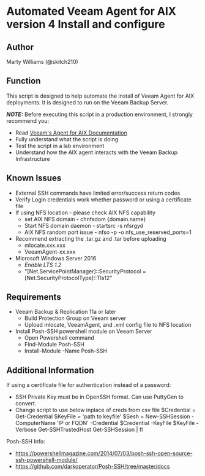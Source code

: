 # Automated Veeam Agent for AIX version 4 Install and configure

## Author

Marty Williams (@skitch210)

## Function

This script is designed to help automate the install of Veeam Agent for AIX deployments. It is designed to run on the Veeam Backup Server.


***NOTE:*** Before executing this script in a production environment, I strongly recommend you:

* Read [Veeam's Agent for AIX Documentation](https://helpcenter.veeam.com/docs/agentforaix/userguide/integrate.html?ver=40)
* Fully understand what the script is doing
* Test the script in a lab environment
* Understand how the AIX agent interacts with the Veeam Backup Infrastructure

## Known Issues

* External SSH commands have limited error/success return codes
* Verify Login credentials work whether password or using a certificate file
* If using NFS location - please check AIX NFS capability
  * set AIX NFS domain - chnfsdom {domain.name}
  * Start NFS domain daemon - startsrc -s nfsrgyd
  * AIX NFS random port issue - nfso -p -o nfs_use_reserved_ports=1
* Recommend extracting the .tar.gz and .tar before uploading
  * mlocate.xxx.xxx
  * VeeamAgent-xx.xxx
* Microsoft Windows Server 2016
  * *Enable LTS 1.2*
  * "[Net.ServicePointManager]::SecurityProtocol = [Net.SecurityProtocolType]::Tls12"

## Requirements

* Veeam Backup & Replication 11a or later
  * Build Protection Group on Veeam server
  * Upload mlocate, VeeamAgent, and .xml config file to NFS location
* Install Posh-SSH powershell module on Veeam Server
  * Open Powershell command
  * Find-Module Posh-SSH
  * Install-Module -Name Posh-SSH

## Additional Information

If using a certificate file for authentication instead of a password:
* SSH Private Key must be in OpenSSH format. Can use PuttyGen to convert.
* Change script to use below inplace of creds from csv file
  $Credential = Get-Credential
  $KeyFile = 'path to keyfile'
  $Sesh = New-SSHSession -ComputerName 'IP or FQDN' -Credential $Credential -KeyFile $KeyFile -Verbose
  Get-SSHTrustedHost
  Get-SSHSession | fl 

Posh-SSH Info:
* https://powershellmagazine.com/2014/07/03/posh-ssh-open-source-ssh-powershell-module/
* https://github.com/darkoperator/Posh-SSH/tree/master/docs
